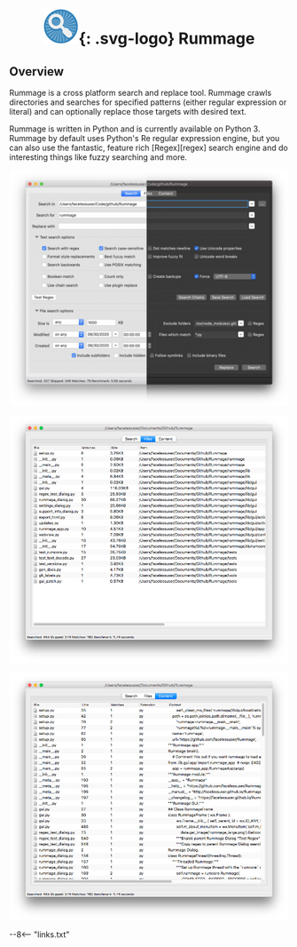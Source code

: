 # ![Rummage](images/rummage.svg){: .svg-logo} Rummage

## Overview

Rummage is a cross platform search and replace tool. Rummage crawls directories and searches for specified patterns
(either regular expression or literal) and can optionally replace those targets with desired text.

Rummage is written in Python and is currently available on Python 3. Rummage by default uses Python's Re regular
expression engine, but you can also use the fantastic, feature rich [Regex][regex] search engine and do interesting
things like fuzzy searching and more.

![Search Tab](images/preview.png)

![Files Tab](images/files_tab.png)

![Content Tab](images/content_tab.png)

<style>
h1 {text-align: center;}
.svg-logo {display: inline; padding: 0; margin: 0; height: 48px; width: 48px; vertical-align: bottom;}
</style>

--8<-- "links.txt"
